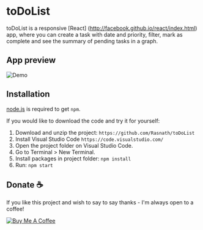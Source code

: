 # toDoList
toDoList is a responsive [React] (http://facebook.github.io/react/index.html) app, where you can create a task with date and priority, filter, mark as complete and see the summary of pending tasks in a graph.

## App preview
![Demo](https://user-images.githubusercontent.com/109655925/191788990-05de609b-f2cd-4b3c-a29b-565ae424bcff.gif)


## Installation
[node.js](http://nodejs.org/download/) is required to get `npm`.

If you would like to download the code and try it for yourself:


1. Download and unzip the project: `https://github.com/Rasnath/toDoList`
2. Install Visual Studio Code `https://code.visualstudio.com/`
3. Open the project folder on Visual Studio Code.
4. Go to Terminal > New Terminal. 
5. Install packages in project folder: `npm install`
6. Run: `npm start`

## Donate :coffee:

If you like this project and wish to say to say thanks - I'm always open to a coffee!

<a href="https://www.buymeacoffee.com/rasnath" target="_blank"><img src="https://www.buymeacoffee.com/assets/img/custom_images/black_img.png" alt="Buy Me A Coffee" style="height: auto !important;width: auto !important;" ></a>
